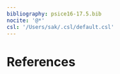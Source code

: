 ```yaml
---
bibliography: psice16-17.5.bib
nocite: '@*'
csl: '/Users/sak/.csl/default.csl'
---
```


# References
